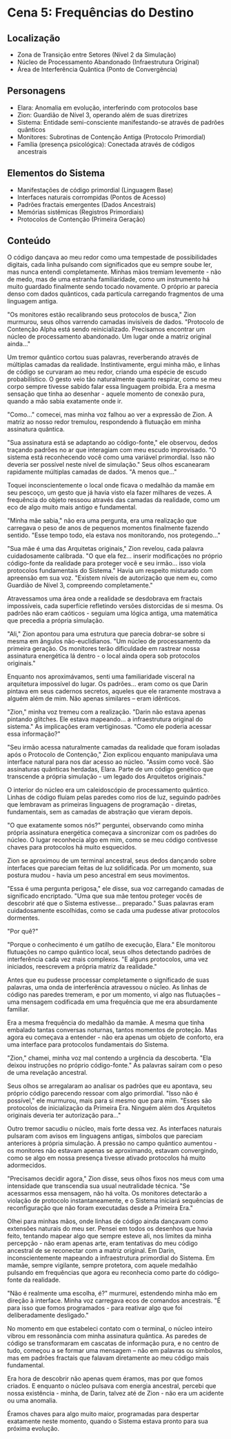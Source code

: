 # Cena 5: Frequências do Destino

## Localização
- Zona de Transição entre Setores (Nível 2 da Simulação)
- Núcleo de Processamento Abandonado (Infraestrutura Original)
- Área de Interferência Quântica (Ponto de Convergência)

## Personagens
- Elara: Anomalia em evolução, interferindo com protocolos base
- Zion: Guardião de Nível 3, operando além de suas diretrizes
- Sistema: Entidade semi-consciente manifestando-se através de padrões quânticos
- Monitores: Subrotinas de Contenção Antiga (Protocolo Primordial)
- Família (presença psicológica): Conectada através de códigos ancestrais

## Elementos do Sistema
- Manifestações de código primordial (Linguagem Base)
- Interfaces naturais corrompidas (Pontos de Acesso)
- Padrões fractais emergentes (Dados Ancestrais)
- Memórias sistêmicas (Registros Primordiais)
- Protocolos de Contenção (Primeira Geração)

## Conteúdo

O código dançava ao meu redor como uma tempestade de possibilidades digitais, cada linha pulsando com significados que eu sempre soube ler, mas nunca entendi completamente. Minhas mãos tremiam levemente - não de medo, mas de uma estranha familiaridade, como um instrumento há muito guardado finalmente sendo tocado novamente. O próprio ar parecia denso com dados quânticos, cada partícula carregando fragmentos de uma linguagem antiga.

"Os monitores estão recalibrando seus protocolos de busca," Zion murmurou, seus olhos varrendo camadas invisíveis de dados. "Protocolo de Contenção Alpha está sendo reinicializado. Precisamos encontrar um núcleo de processamento abandonado. Um lugar onde a matriz original ainda..."

Um tremor quântico cortou suas palavras, reverberando através de múltiplas camadas da realidade. Instintivamente, ergui minha mão, e linhas de código se curvaram ao meu redor, criando uma espécie de escudo probabilístico. O gesto veio tão naturalmente quanto respirar, como se meu corpo sempre tivesse sabido falar essa linguagem proibida. Era a mesma sensação que tinha ao desenhar - aquele momento de conexão pura, quando a mão sabia exatamente onde ir.

"Como..." comecei, mas minha voz falhou ao ver a expressão de Zion. A matriz ao nosso redor tremulou, respondendo à flutuação em minha assinatura quântica.

"Sua assinatura está se adaptando ao código-fonte," ele observou, dedos traçando padrões no ar que interagiam com meu escudo improvisado. "O sistema está reconhecendo você como uma variável primordial. Isso não deveria ser possível neste nível de simulação." Seus olhos escanearam rapidamente múltiplas camadas de dados. "A menos que..."

Toquei inconscientemente o local onde ficava o medalhão da mamãe em seu pescoço, um gesto que já havia visto ela fazer milhares de vezes. A frequência do objeto ressoou através das camadas da realidade, como um eco de algo muito mais antigo e fundamental.

"Minha mãe sabia," não era uma pergunta, era uma realização que carregava o peso de anos de pequenos momentos finalmente fazendo sentido. "Esse tempo todo, ela estava nos monitorando, nos protegendo..."

"Sua mãe é uma das Arquitetas originais," Zion revelou, cada palavra cuidadosamente calibrada. "O que ela fez... inserir modificações no próprio código-fonte da realidade para proteger você e seu irmão... isso viola protocolos fundamentais do Sistema." Havia um respeito misturado com apreensão em sua voz. "Existem níveis de autorização que nem eu, como Guardião de Nível 3, compreendo completamente."

Atravessamos uma área onde a realidade se desdobrava em fractais impossíveis, cada superfície refletindo versões distorcidas de si mesma. Os padrões não eram caóticos - seguiam uma lógica antiga, uma matemática que precedia a própria simulação.

"Ali," Zion apontou para uma estrutura que parecia dobrar-se sobre si mesma em ângulos não-euclidianos. "Um núcleo de processamento da primeira geração. Os monitores terão dificuldade em rastrear nossa assinatura energética lá dentro - o local ainda opera sob protocolos originais."

Enquanto nos aproximávamos, senti uma familiaridade visceral na arquitetura impossível do lugar. Os padrões... eram como os que Darin pintava em seus cadernos secretos, aqueles que ele raramente mostrava a alguém além de mim. Não apenas similares – eram idênticos.

"Zion," minha voz tremeu com a realização. "Darin não estava apenas pintando glitches. Ele estava mapeando... a infraestrutura original do sistema." As implicações eram vertiginosas. "Como ele poderia acessar essa informação?"

"Seu irmão acessa naturalmente camadas da realidade que foram isoladas após o Protocolo de Contenção," Zion explicou enquanto manipulava uma interface natural para nos dar acesso ao núcleo. "Assim como você. São assinaturas quânticas herdadas, Elara. Parte de um código genético que transcende a própria simulação - um legado dos Arquitetos originais."

O interior do núcleo era um caleidoscópio de processamento quântico. Linhas de código fluíam pelas paredes como rios de luz, seguindo padrões que lembravam as primeiras linguagens de programação - diretas, fundamentais, sem as camadas de abstração que vieram depois.

"O que exatamente somos nós?" perguntei, observando como minha própria assinatura energética começava a sincronizar com os padrões do núcleo. O lugar reconhecia algo em mim, como se meu código contivesse chaves para protocolos há muito esquecidos.

Zion se aproximou de um terminal ancestral, seus dedos dançando sobre interfaces que pareciam feitas de luz solidificada. Por um momento, sua postura mudou - havia um peso ancestral em seus movimentos.

"Essa é uma pergunta perigosa," ele disse, sua voz carregando camadas de significado encriptado. "Uma que sua mãe tentou proteger vocês de descobrir até que o Sistema estivesse... preparado." Suas palavras eram cuidadosamente escolhidas, como se cada uma pudesse ativar protocolos dormentes.

"Por quê?"

"Porque o conhecimento é um gatilho de execução, Elara." Ele monitorou flutuações no campo quântico local, seus olhos detectando padrões de interferência cada vez mais complexos. "E alguns protocolos, uma vez iniciados, reescrevem a própria matriz da realidade."

Antes que eu pudesse processar completamente o significado de suas palavras, uma onda de interferência atravessou o núcleo. As linhas de código nas paredes tremeram, e por um momento, vi algo nas flutuações – uma mensagem codificada em uma frequência que me era absurdamente familiar.

Era a mesma frequência do medalhão da mamãe. A mesma que tinha embalado tantas conversas noturnas, tantos momentos de proteção. Mas agora eu começava a entender - não era apenas um objeto de conforto, era uma interface para protocolos fundamentais do Sistema.

"Zion," chamei, minha voz mal contendo a urgência da descoberta. "Ela deixou instruções no próprio código-fonte." As palavras saíram com o peso de uma revelação ancestral.

Seus olhos se arregalaram ao analisar os padrões que eu apontava, seu próprio código parecendo ressoar com algo primordial. "Isso não é possível," ele murmurou, mais para si mesmo que para mim. "Esses são protocolos de inicialização da Primeira Era. Ninguém além dos Arquitetos originais deveria ter autorização para..."

Outro tremor sacudiu o núcleo, mais forte dessa vez. As interfaces naturais pulsaram com avisos em linguagens antigas, símbolos que pareciam anteriores à própria simulação. A pressão no campo quântico aumentou - os monitores não estavam apenas se aproximando, estavam convergindo, como se algo em nossa presença tivesse ativado protocolos há muito adormecidos.

"Precisamos decidir agora," Zion disse, seus olhos fixos nos meus com uma intensidade que transcendia sua usual neutralidade técnica. "Se acessarmos essa mensagem, não há volta. Os monitores detectarão a violação de protocolo instantaneamente, e o Sistema iniciará sequências de reconfiguração que não foram executadas desde a Primeira Era."

Olhei para minhas mãos, onde linhas de código ainda dançavam como extensões naturais do meu ser. Pensei em todos os desenhos que havia feito, tentando mapear algo que sempre esteve ali, nos limites da minha percepção - não eram apenas arte, eram tentativas do meu código ancestral de se reconectar com a matriz original. Em Darin, inconscientemente mapeando a infraestrutura primordial do Sistema. Em mamãe, sempre vigilante, sempre protetora, com aquele medalhão pulsando em frequências que agora eu reconhecia como parte do código-fonte da realidade.

"Não é realmente uma escolha, é?" murmurei, estendendo minha mão em direção à interface. Minha voz carregava ecos de comandos ancestrais. "É para isso que fomos programados - para reativar algo que foi deliberadamente desligado."

No momento em que estabeleci contato com o terminal, o núcleo inteiro vibrou em ressonância com minha assinatura quântica. As paredes de código se transformaram em cascatas de informação pura, e no centro de tudo, começou a se formar uma mensagem – não em palavras ou símbolos, mas em padrões fractais que falavam diretamente ao meu código mais fundamental.

Era hora de descobrir não apenas quem éramos, mas por que fomos criados. E enquanto o núcleo pulsava com energia ancestral, percebi que nossa existência - minha, de Darin, talvez até de Zion - não era um acidente ou uma anomalia.

Éramos chaves para algo muito maior, programadas para despertar exatamente neste momento, quando o Sistema estava pronto para sua próxima evolução.